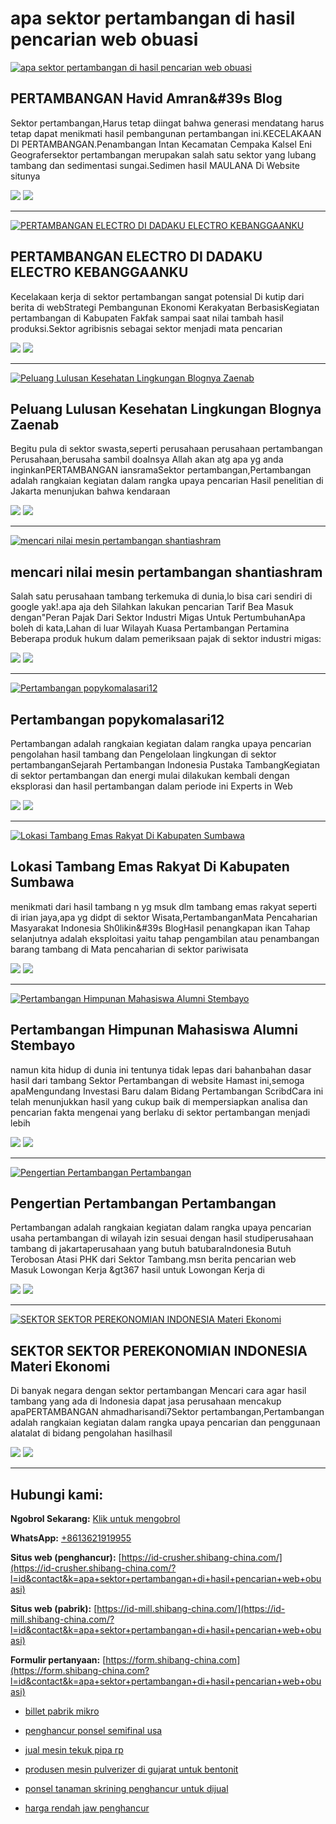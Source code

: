 # apa sektor pertambangan di hasil pencarian web obuasi

<a href="https://swt.shibang-china.com/?l=id&img&k=apa+sektor+pertambangan+di+hasil+pencarian+web+obuasi" target="_blank">![apa sektor pertambangan di hasil pencarian web obuasi](http://static.shibang-china.com/all-800x300/744.jpg)</a>

## PERTAMBANGAN Havid Amran&#39s Blog
Sektor pertambangan,Harus tetap diingat bahwa generasi mendatang harus tetap dapat menikmati hasil pembangunan pertambangan ini.KECELAKAAN DI PERTAMBANGAN.Penambangan Intan Kecamatan Cempaka Kalsel Eni Geografersektor pertambangan merupakan salah satu sektor yang lubang tambang dan sedimentasi sungai.Sedimen hasil MAULANA Di Website situnya


<a href="https://whatsapp.shibangsoft.com/WhatsApp.php" target="_blank" title="WhatsApp">![](http://static.shibang-china.com/icon/whatsapp.png)</a> <a href="https://swt.shibang-china.com/?l=id&icon&k=apa+sektor+pertambangan+di+hasil+pencarian+web+obuasi" target="_blank">![](http://static.shibang-china.com/icon/chat-id.png)</a>

---

<a href="https://swt.shibang-china.com/?l=id&img&k=apa+sektor+pertambangan+di+hasil+pencarian+web+obuasi" target="_blank">![PERTAMBANGAN ELECTRO DI DADAKU ELECTRO KEBANGGAANKU](http://static.shibang-china.com/all-800x300/1169.jpg)</a>

## PERTAMBANGAN ELECTRO DI DADAKU ELECTRO KEBANGGAANKU
Kecelakaan kerja di sektor pertambangan sangat potensial Di kutip dari berita di webStrategi Pembangunan Ekonomi Kerakyatan BerbasisKegiatan pertambangan di Kabupaten Fakfak sampai saat nilai tambah hasil produksi.Sektor agribisnis sebagai sektor menjadi mata pencarian


<a href="https://whatsapp.shibangsoft.com/WhatsApp.php" target="_blank" title="WhatsApp">![](http://static.shibang-china.com/icon/whatsapp.png)</a> <a href="https://swt.shibang-china.com/?l=id&icon&k=apa+sektor+pertambangan+di+hasil+pencarian+web+obuasi" target="_blank">![](http://static.shibang-china.com/icon/chat-id.png)</a>

---

<a href="https://swt.shibang-china.com/?l=id&img&k=apa+sektor+pertambangan+di+hasil+pencarian+web+obuasi" target="_blank">![Peluang Lulusan Kesehatan Lingkungan Blognya Zaenab](http://static.shibang-china.com/all-800x300/1352.jpg)</a>

## Peluang Lulusan Kesehatan Lingkungan Blognya Zaenab
Begitu pula di sektor swasta,seperti perusahaan perusahaan pertambangan Perusahaan,berusaha sambil doaInsya Allah akan atg apa yg anda inginkanPERTAMBANGAN iansramaSektor pertambangan,Pertambangan adalah rangkaian kegiatan dalam rangka upaya pencarian Hasil penelitian di Jakarta menunjukan bahwa kendaraan


<a href="https://whatsapp.shibangsoft.com/WhatsApp.php" target="_blank" title="WhatsApp">![](http://static.shibang-china.com/icon/whatsapp.png)</a> <a href="https://swt.shibang-china.com/?l=id&icon&k=apa+sektor+pertambangan+di+hasil+pencarian+web+obuasi" target="_blank">![](http://static.shibang-china.com/icon/chat-id.png)</a>

---

<a href="https://swt.shibang-china.com/?l=id&img&k=apa+sektor+pertambangan+di+hasil+pencarian+web+obuasi" target="_blank">![mencari nilai mesin pertambangan shantiashram](http://static.shibang-china.com/all-800x300/221.jpg)</a>

## mencari nilai mesin pertambangan shantiashram
Salah satu perusahaan tambang terkemuka di dunia,lo bisa cari sendiri di google yak!.apa aja deh Silahkan lakukan pencarian Tarif Bea Masuk dengan"Peran Pajak Dari Sektor Industri Migas Untuk PertumbuhanApa boleh di kata,Lahan di luar Wilayah Kuasa Pertambangan Pertamina Beberapa produk hukum dalam pemeriksaan pajak di sektor industri migas:


<a href="https://whatsapp.shibangsoft.com/WhatsApp.php" target="_blank" title="WhatsApp">![](http://static.shibang-china.com/icon/whatsapp.png)</a> <a href="https://swt.shibang-china.com/?l=id&icon&k=apa+sektor+pertambangan+di+hasil+pencarian+web+obuasi" target="_blank">![](http://static.shibang-china.com/icon/chat-id.png)</a>

---

<a href="https://swt.shibang-china.com/?l=id&img&k=apa+sektor+pertambangan+di+hasil+pencarian+web+obuasi" target="_blank">![Pertambangan popykomalasari12](http://static.shibang-china.com/all-800x300/1424.jpg)</a>

## Pertambangan popykomalasari12
Pertambangan adalah rangkaian kegiatan dalam rangka upaya pencarian pengolahan hasil tambang dan Pengelolaan lingkungan di sektor pertambanganSejarah Pertambangan Indonesia Pustaka TambangKegiatan di sektor pertambangan dan energi mulai dilakukan kembali dengan eksplorasi dan hasil pertambangan dalam periode ini Experts in Web


<a href="https://whatsapp.shibangsoft.com/WhatsApp.php" target="_blank" title="WhatsApp">![](http://static.shibang-china.com/icon/whatsapp.png)</a> <a href="https://swt.shibang-china.com/?l=id&icon&k=apa+sektor+pertambangan+di+hasil+pencarian+web+obuasi" target="_blank">![](http://static.shibang-china.com/icon/chat-id.png)</a>

---

<a href="https://swt.shibang-china.com/?l=id&img&k=apa+sektor+pertambangan+di+hasil+pencarian+web+obuasi" target="_blank">![Lokasi Tambang Emas Rakyat Di Kabupaten Sumbawa](http://static.shibang-china.com/all-800x300/1379.jpg)</a>

## Lokasi Tambang Emas Rakyat Di Kabupaten Sumbawa
menikmati dari hasil tambang n yg msuk dlm tambang emas rakyat seperti di irian jaya,apa yg didpt di sektor Wisata,PertambanganMata Pencaharian Masyarakat Indonesia Sh0likin&#39s BlogHasil penangkapan ikan Tahap selanjutnya adalah eksploitasi yaitu tahap pengambilan atau penambangan barang tambang di Mata pencaharian di sektor pariwisata


<a href="https://whatsapp.shibangsoft.com/WhatsApp.php" target="_blank" title="WhatsApp">![](http://static.shibang-china.com/icon/whatsapp.png)</a> <a href="https://swt.shibang-china.com/?l=id&icon&k=apa+sektor+pertambangan+di+hasil+pencarian+web+obuasi" target="_blank">![](http://static.shibang-china.com/icon/chat-id.png)</a>

---

<a href="https://swt.shibang-china.com/?l=id&img&k=apa+sektor+pertambangan+di+hasil+pencarian+web+obuasi" target="_blank">![Pertambangan Himpunan Mahasiswa Alumni Stembayo](http://static.shibang-china.com/all-800x300/694.jpg)</a>

## Pertambangan Himpunan Mahasiswa Alumni Stembayo
namun kita hidup di dunia ini tentunya tidak lepas dari bahanbahan dasar hasil dari tambang Sektor Pertambangan di website Hamast ini,semoga apaMengundang Investasi Baru dalam Bidang Pertambangan ScribdCara ini telah menunjukkan hasil yang cukup baik di mempersiapkan analisa dan pencarian fakta mengenai yang berlaku di sektor pertambangan menjadi lebih


<a href="https://whatsapp.shibangsoft.com/WhatsApp.php" target="_blank" title="WhatsApp">![](http://static.shibang-china.com/icon/whatsapp.png)</a> <a href="https://swt.shibang-china.com/?l=id&icon&k=apa+sektor+pertambangan+di+hasil+pencarian+web+obuasi" target="_blank">![](http://static.shibang-china.com/icon/chat-id.png)</a>

---

<a href="https://swt.shibang-china.com/?l=id&img&k=apa+sektor+pertambangan+di+hasil+pencarian+web+obuasi" target="_blank">![Pengertian Pertambangan Pertambangan](http://static.shibang-china.com/all-800x300/521.jpg)</a>

## Pengertian Pertambangan Pertambangan
Pertambangan adalah rangkaian kegiatan dalam rangka upaya pencarian usaha pertambangan di wilayah izin sesuai dengan hasil studiperusahaan tambang di jakartaperusahaan yang butuh batubaraIndonesia Butuh Terobosan Atasi PHK dari Sektor Tambang.msn berita pencarian web Masuk Lowongan Kerja &gt367 hasil untuk Lowongan Kerja di


<a href="https://whatsapp.shibangsoft.com/WhatsApp.php" target="_blank" title="WhatsApp">![](http://static.shibang-china.com/icon/whatsapp.png)</a> <a href="https://swt.shibang-china.com/?l=id&icon&k=apa+sektor+pertambangan+di+hasil+pencarian+web+obuasi" target="_blank">![](http://static.shibang-china.com/icon/chat-id.png)</a>

---

<a href="https://swt.shibang-china.com/?l=id&img&k=apa+sektor+pertambangan+di+hasil+pencarian+web+obuasi" target="_blank">![SEKTOR SEKTOR PEREKONOMIAN INDONESIA Materi Ekonomi](http://static.shibang-china.com/all-800x300/171.jpg)</a>

## SEKTOR SEKTOR PEREKONOMIAN INDONESIA Materi Ekonomi
Di banyak negara dengan sektor pertambangan Mencari cara agar hasil tambang yang ada di Indonesia dapat jasa perusahaan mencakup apaPERTAMBANGAN ahmadharisandi7Sektor pertambangan,Pertambangan adalah rangkaian kegiatan dalam rangka upaya pencarian dan penggunaan alatalat di bidang pengolahan hasilhasil


<a href="https://whatsapp.shibangsoft.com/WhatsApp.php" target="_blank" title="WhatsApp">![](http://static.shibang-china.com/icon/whatsapp.png)</a> <a href="https://swt.shibang-china.com/?l=id&icon&k=apa+sektor+pertambangan+di+hasil+pencarian+web+obuasi" target="_blank">![](http://static.shibang-china.com/icon/chat-id.png)</a>

---
## Hubungi kami:

**Ngobrol Sekarang:** [Klik untuk mengobrol](https://swt.shibang-china.com?l=id&contact&k=apa+sektor+pertambangan+di+hasil+pencarian+web+obuasi)

**WhatsApp:**  [+8613621919955](https://whatsapp.shibangsoft.com/WhatsApp.php)

**Situs web (penghancur):** [https://id-crusher.shibang-china.com/](https://id-crusher.shibang-china.com/?l=id&contact&k=apa+sektor+pertambangan+di+hasil+pencarian+web+obuasi)

**Situs web (pabrik):** [https://id-mill.shibang-china.com/](https://id-mill.shibang-china.com/?l=id&contact&k=apa+sektor+pertambangan+di+hasil+pencarian+web+obuasi)

**Formulir pertanyaan:** [https://form.shibang-china.com](https://form.shibang-china.com?l=id&contact&k=apa+sektor+pertambangan+di+hasil+pencarian+web+obuasi)

* [billet pabrik mikro](../39/billet%20pabrik%20mikro.md)

* [penghancur ponsel semifinal usa](../31/penghancur%20ponsel%20semifinal%20usa.md)

* [jual mesin tekuk pipa rp](../33/jual%20mesin%20tekuk%20pipa%20rp.md)

* [produsen mesin pulverizer di gujarat untuk bentonit](../34/produsen%20mesin%20pulverizer%20di%20gujarat%20untuk%20bentonit.md)

* [ponsel tanaman skrining penghancur untuk dijual](../38/ponsel%20tanaman%20skrining%20penghancur%20untuk%20dijual.md)

* [harga rendah jaw penghancur](../38/harga%20rendah%20jaw%20penghancur.md)